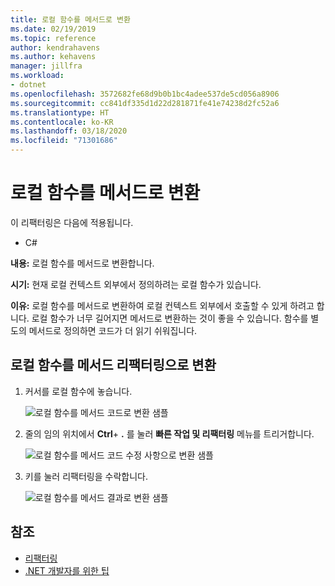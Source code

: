 ```yaml
---
title: 로컬 함수를 메서드로 변환
ms.date: 02/19/2019
ms.topic: reference
author: kendrahavens
ms.author: kehavens
manager: jillfra
ms.workload:
- dotnet
ms.openlocfilehash: 3572682fe68d9b0b1bc4adee537de5cd056a8906
ms.sourcegitcommit: cc841df335d1d22d281871fe41e74238d2fc52a6
ms.translationtype: HT
ms.contentlocale: ko-KR
ms.lasthandoff: 03/18/2020
ms.locfileid: "71301686"
---
```

# <a name="convert-a-local-function-to-a-method"></a>로컬 함수를 메서드로 변환

이 리팩터링은 다음에 적용됩니다.

- C#

**내용:** 로컬 함수를 메서드로 변환합니다.

**시기:** 현재 로컬 컨텍스트 외부에서 정의하려는 로컬 함수가 있습니다.

**이유:** 로컬 함수를 메서드로 변환하여 로컬 컨텍스트 외부에서 호출할 수 있게 하려고 합니다. 로컬 함수가 너무 길어지면 메서드로 변환하는 것이 좋을 수 있습니다. 함수를 별도의 메서드로 정의하면 코드가 더 읽기 쉬워집니다.

## <a name="convert-local-function-to-method-refactoring"></a>로컬 함수를 메서드 리팩터링으로 변환

1. 커서를 로컬 함수에 놓습니다.

    ![로컬 함수를 메서드 코드로 변환 샘플](media/convert-local-function-to-method.png)

2. 줄의 임의 위치에서 **Ctrl**+ **.** 를 눌러 **빠른 작업 및 리팩터링** 메뉴를 트리거합니다.

    ![로컬 함수를 메서드 코드 수정 사항으로 변환 샘플](media/convert-local-function-to-method-codefix.png)

2. <Enter> 키를 눌러 리팩터링을 수락합니다.

    ![로컬 함수를 메서드 결과로 변환 샘플](media/convert-local-function-to-method-result.png)

## <a name="see-also"></a>참조

- [리팩터링](../refactoring-in-visual-studio.md)
- [.NET 개발자를 위한 팁](../csharp-developer-productivity.md)
